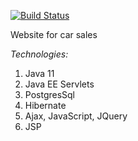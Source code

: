 [![Build Status](https://app.travis-ci.com/vladislav-buivol/job4j_cars.svg?branch=main)](https://app.travis-ci.com/vladislav-buivol/job4j_cars)

Website for car sales

<em> Technologies:</em>
<ol>
<li> Java 11</li>
<li> Java EE Servlets</li>
<li> PostgresSql </li>
<li> Hibernate</li>
<li> Ajax, JavaScript, JQuery</li>
<li> JSP</li>
</ol>